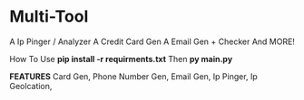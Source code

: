 # Multi-Tool
A Ip Pinger / Analyzer A Credit Card Gen A Email Gen + Checker And MORE!

How To Use 
**pip install -r requirments.txt**
Then
**py main.py**

 **FEATURES**
 Card Gen,
 Phone Number Gen,
 Email Gen,
 Ip Pinger,
 Ip Geolcation,
